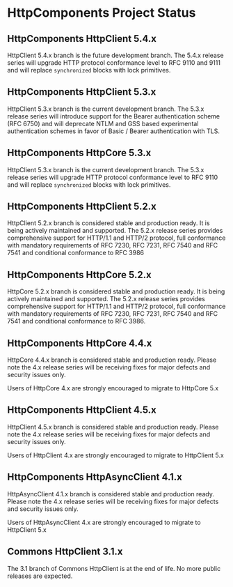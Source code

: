 <!--
    Licensed to the Apache Software Foundation (ASF) under one
    or more contributor license agreements.  See the NOTICE file
    distributed with this work for additional information
    regarding copyright ownership.  The ASF licenses this file
    to you under the Apache License, Version 2.0 (the
    "License"); you may not use this file except in compliance
    with the License.  You may obtain a copy of the License at
    
      http://www.apache.org/licenses/LICENSE-2.0
    
    Unless required by applicable law or agreed to in writing,
    software distributed under the License is distributed on an
    "AS IS" BASIS, WITHOUT WARRANTIES OR CONDITIONS OF ANY
    KIND, either express or implied.  See the License for the
    specific language governing permissions and limitations
    under the License.
-->

HttpComponents Project Status
=============================

HttpComponents HttpClient 5.4.x
-------------------------------

HttpClient 5.4.x branch is the future development branch. The 5.4.x release series will upgrade HTTP protocol
conformance level to RFC 9110 and 9111 and will replace `synchronized` blocks with lock primitives.

HttpComponents HttpClient 5.3.x
-------------------------------

HttpClient 5.3.x branch is the current development branch. The 5.3.x release series will introduce support for the
Bearer authentication scheme (RFC 6750) and will deprecate NTLM and GSS based experimental authentication schemes in
favor of Basic / Bearer authentication with TLS.

HttpComponents HttpCore 5.3.x
-------------------------------

HttpClient 5.3.x branch is the current development branch. The 5.3.x release series will upgrade HTTP protocol 
conformance level to RFC 9110 and will replace `synchronized` blocks with lock primitives.

HttpComponents HttpClient 5.2.x
-------------------------------

HttpClient 5.2.x branch is considered stable and production ready. It is being actively maintained and supported. The
5.2.x release series provides comprehensive support for HTTP/1.1 and HTTP/2 protocol, full conformance with mandatory
requirements of RFC 7230, RFC 7231, RFC 7540 and RFC 7541 and conditional conformance to RFC 3986

HttpComponents HttpCore 5.2.x
-----------------------------

HttpCore 5.2.x branch is considered stable and production ready. It is being actively maintained and supported. The
5.2.x release series provides comprehensive support for HTTP/1.1 and HTTP/2 protocol, full conformance with mandatory
requirements of RFC 7230, RFC 7231, RFC 7540 and RFC 7541 and conditional conformance to RFC 3986.

HttpComponents HttpCore 4.4.x
-----------------------------

HttpCore 4.4.x branch is considered stable and production ready. Please note the 4.x release series will be receiving 
fixes for major defects and security issues only.

Users of HttpCore 4.x are strongly encouraged to migrate to HttpCore 5.x

HttpComponents HttpClient 4.5.x
-------------------------------

HttpClient 4.5.x branch is considered stable and production ready. Please note the 4.x release series will be receiving 
fixes for major defects and security issues only.

Users of HttpClient 4.x are strongly encouraged to migrate to HttpClient 5.x

HttpComponents HttpAsyncClient 4.1.x
------------------------------------

HttpAsyncClient 4.1.x branch is considered stable and production ready. Please note the 4.x release series will be receiving 
fixes for major defects and security issues only.

Users of HttpAsyncClient 4.x are strongly encouraged to migrate to HttpClient 5.x

Commons HttpClient 3.1.x
------------------------

The 3.1 branch of Commons HttpClient is at the end of life. No more public releases are expected.




